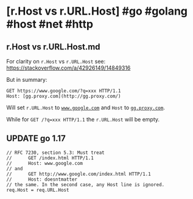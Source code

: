 # [r.Host vs r.URL.Host] #go #golang #host #net #http

## r.Host vs r.URL.Host.md

For clarity on `r.Host` vs `r.URL.Host` see:  
https://stackoverflow.com/a/42926149/14849316

But in summary:

```
GET https://www.google.com/?q=xxx HTTP/1.1
Host: [gg.proxy.com](http://gg.proxy.com/)
```

Will set `r.URL.Host` to [`www.google.com`](http://www.google.com/) and `Host` to [`gg.proxy.com`](http://gg.proxy.com/).  

While for `GET /?q=xxx HTTP/1.1` the `r.URL.Host` will be empty.

## UPDATE go 1.17

```
// RFC 7230, section 5.3: Must treat
//      GET /index.html HTTP/1.1
//      Host: www.google.com
// and
//      GET http://www.google.com/index.html HTTP/1.1
//      Host: doesntmatter
// the same. In the second case, any Host line is ignored.
req.Host = req.URL.Host
```

